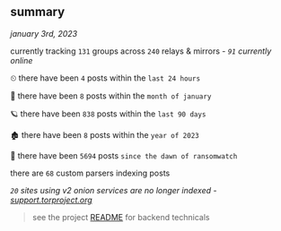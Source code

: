 
## summary
_january 3rd, 2023_

currently tracking `131` groups across `240` relays & mirrors - _`91` currently online_

⏲ there have been `4` posts within the `last 24 hours`

🦈 there have been `8` posts within the `month of january`

🪐 there have been `838` posts within the `last 90 days`

🏚 there have been `8` posts within the `year of 2023`

🦕 there have been `5694` posts `since the dawn of ransomwatch`

there are `68` custom parsers indexing posts

_`20` sites using v2 onion services are no longer indexed - [support.torproject.org](https://support.torproject.org/onionservices/v2-deprecation/)_

> see the project [README](https://github.com/joshhighet/ransomwatch#ransomwatch--) for backend technicals
